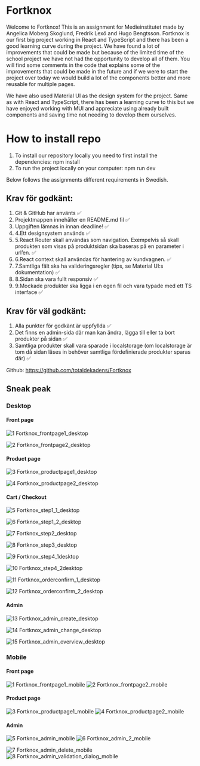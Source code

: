 # Fortknox

Welcome to Fortknox! This is an assignment for Medieinstitutet made by Angelica Moberg Skoglund, Fredrik Lexö and Hugo Bengtsson.
Fortknox is our first big project working in React and TypeScript and there has been a good learning curve during the project. We have found a lot of 
improvements that could be made but because of the limited time of the school project we have not had the opportunity to develop all of them. 
You will find some comments in the code that explains some of the improvements that could be made in the future and if we were to start the project over today
we would build a lot of the components better and more reusable for multiple pages. 

We have also used Material UI as the design system for the project. Same as with React and TypeScript, there has been a learning curve to this but we have enjoyed working with MUI and
appreciate using already built components and saving time not needing to develop them ourselves.


# How to install repo

1. To install our repository locally you need to first install the dependencies: 
    npm install
2. To run the project locally on your computer: 
    npm run dev


Below follows the assignments different requirements in Swedish.

## Krav för godkänt:
1.  Git & GitHub har använts ✅
2.  Projektmappen innehåller en README.md fil ✅
3.  Uppgiften lämnas in innan deadline! ✅
4.  4.Ett designsystem används ✅
5.  5.React Router skall användas som navigation. Exempelvis så skall produkten som visas på produktsidan ska baseras på en parameter i url’en. ✅
6.  6.React context skall användas för hantering av kundvagnen. ✅
7.  7.Samtliga fält ska ha valideringsregler (tips, se Material UI:s dokumentation) ✅
8.  8.Sidan ska vara fullt responsiv ✅
9.  9.Mockade produkter ska ligga i en egen fil och vara typade med ett TS interface ✅

## Krav för väl godkänt:
1.  Alla punkter för godkänt är uppfyllda ✅
2.  Det finns en admin-sida där man kan ändra, lägga till eller ta bort produkter på sidan ✅
3.  Samtliga produkter skall vara sparade i localstorage (om localstorage är tom då sidan läses in behöver samtliga fördefinierade produkter sparas där) ✅


Github: https://github.com/totaldekadens/Fortknox


## Sneak peak

### Desktop


#### Front page

![1  Fortknox_frontpage1_desktop](https://user-images.githubusercontent.com/90898648/178015152-26090a98-39d1-4943-9d4b-63b1ceb7389e.JPG)

![2  Fortknox_frontpage2_desktop](https://user-images.githubusercontent.com/90898648/178015180-2c0c9807-fd32-43a5-8751-7c609c019bc2.JPG)



#### Product page

![3  Fortknox_productpage1_desktop](https://user-images.githubusercontent.com/90898648/178015280-d4bef89a-8437-4854-8488-c8eaf13cd368.JPG)

![4  Fortknox_productpage2_desktop](https://user-images.githubusercontent.com/90898648/178015289-de60cf25-c60e-4d7f-9008-250b4a7b506f.JPG)



#### Cart / Checkout

![5  Fortknox_step1_1_desktop](https://user-images.githubusercontent.com/90898648/178015536-d771aac2-453e-4d8d-9bf2-5457698c3c29.JPG)

![6  Fortknox_step1_2_desktop](https://user-images.githubusercontent.com/90898648/178015584-45d9b5b8-f06d-43d4-b6f1-89f74e7c6bfc.JPG)

![7  Fortknox_step2_desktop](https://user-images.githubusercontent.com/90898648/178015608-be31d9be-6f31-46cc-ab0c-e7e47cf125f5.JPG)

![8  Fortknox_step3_desktop](https://user-images.githubusercontent.com/90898648/178015666-32329549-9d8a-449a-8795-6269f0e966cb.JPG)

![9  Fortknox_step4_1desktop](https://user-images.githubusercontent.com/90898648/178015703-7ad208f0-c7e7-4d17-a373-36f5f15bed00.JPG)

![10  Fortknox_step4_2desktop](https://user-images.githubusercontent.com/90898648/178015725-8bd974a4-8728-4367-ad27-88be5e4853fe.JPG)

![11  Fortknox_orderconfirm_1_desktop](https://user-images.githubusercontent.com/90898648/178015800-537643a2-710d-4586-b10d-790c4dfadfd1.JPG)

![12  Fortknox_orderconfirm_2_desktop](https://user-images.githubusercontent.com/90898648/178015947-79a150a3-95fb-4ae9-8a24-fe3e921ac4ec.JPG)



#### Admin

![13  Fortknox_admin_create_desktop](https://user-images.githubusercontent.com/90898648/178016462-adc54d4e-08b3-4f6f-9e39-d2a23a46ae23.JPG)

![14  Fortknox_admin_change_desktop](https://user-images.githubusercontent.com/90898648/178016480-5fa95439-236e-4c5f-928f-68544d7d1a03.JPG)

![15  Fortknox_admin_overview_desktop](https://user-images.githubusercontent.com/90898648/178016496-bf466327-d6dd-425d-935b-2608fc4a6280.JPG)



### Mobile

#### Front page

![1  Fortknox_frontpage1_mobile](https://user-images.githubusercontent.com/90898648/178016943-9d434017-d4e4-4bde-a89d-b4935720a0c6.JPG)
![2  Fortknox_frontpage2_mobile](https://user-images.githubusercontent.com/90898648/178016963-71bde46b-fce7-4307-b077-2cdac9e6e57e.JPG)


#### Product page

![3  Fortknox_productpage1_mobile](https://user-images.githubusercontent.com/90898648/178017020-a14a37e2-e257-4ef6-b3cc-97a79b195740.JPG)
![4  Fortknox_productpage2_mobile](https://user-images.githubusercontent.com/90898648/178017035-04b5b42e-926b-4f4e-ae5c-085f79037246.JPG)


#### Admin

![5  Fortknox_admin_mobile](https://user-images.githubusercontent.com/90898648/178017145-739ed021-096c-41dd-9fa1-415ccb4be278.JPG)
![6  Fortknox_admin_2_mobile](https://user-images.githubusercontent.com/90898648/178017158-d8f48e0c-8655-46ef-bc3d-48de7459b8c2.JPG)

![7  Fortknox_admin_delete_mobile](https://user-images.githubusercontent.com/90898648/178017173-280b9ee8-ec9a-4044-bcc0-43c349e10bed.JPG)
![8  Fortknox_admin_validation_dialog_mobile](https://user-images.githubusercontent.com/90898648/178017185-01a01712-a814-408c-9fba-ef92f8ad3085.JPG)


